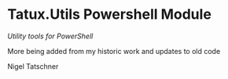 # Tatux.Utils Powershell Module

*Utility tools for PowerShell*

More being added from my historic work and updates to old code

Nigel Tatschner
